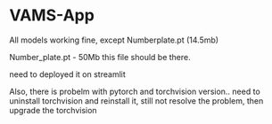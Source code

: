 # VAMS-App









All models working fine, except Numberplate.pt (14.5mb)

Number_plate.pt - 50Mb  this file should be there. 

need to deployed it on streamlit

Also, there is probelm with pytorch and torchvision version.. need to uninstall torchvision and reinstall it, still not resolve the problem, then upgrade the torchvision

